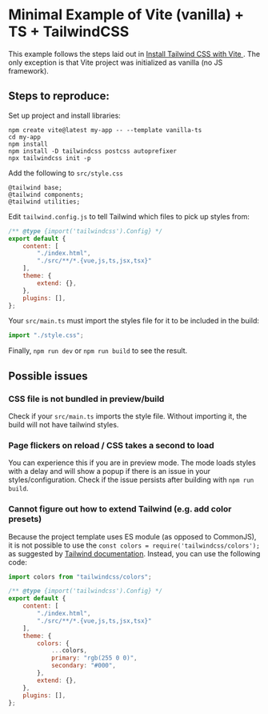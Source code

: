 # Minimal Example of Vite (vanilla) + TS + TailwindCSS

This example follows the steps laid out in [Install Tailwind CSS with Vite
](https://tailwindcss.com/docs/guides/vite#react). The only exception is that Vite project was initialized as vanilla (no JS framework).

## Steps to reproduce:

Set up project and install libraries:

```
npm create vite@latest my-app -- --template vanilla-ts
cd my-app
npm install
npm install -D tailwindcss postcss autoprefixer
npx tailwindcss init -p
```

Add the following to `src/style.css`

```
@tailwind base;
@tailwind components;
@tailwind utilities;
```

Edit `tailwind.config.js` to tell Tailwind which files to pick up styles from:

```js
/** @type {import('tailwindcss').Config} */
export default {
    content: [
        "./index.html", 
        "./src/**/*.{vue,js,ts,jsx,tsx}"
    ],
    theme: {
        extend: {},
    },
    plugins: [],
};
```

Your `src/main.ts` must import the styles file for it to be included in the build:

```ts
import "./style.css";
```

Finally, `npm run dev` or `npm run build` to see the result.

## Possible issues

### CSS file is not bundled in preview/build

Check if your `src/main.ts` imports the style file. Without importing it, the build will not have tailwind styles.

### Page flickers on reload / CSS takes a second to load

You can experience this if you are in preview mode. The mode loads styles with a delay and will show a popup if there is an issue in your styles/configuration. Check if the issue persists after building with `npm run build`.

### Cannot figure out how to extend Tailwind (e.g. add color presets)

Because the project template uses ES module (as opposed to CommonJS), it is not possible to use the `const colors = require('tailwindcss/colors');` as suggested by [Tailwind documentation](https://tailwindcss.com/docs/customizing-colors#using-the-default-colors). Instead, you can use the following code:

```js
import colors from "tailwindcss/colors";

/** @type {import('tailwindcss').Config} */
export default {
    content: [
        "./index.html",
        "./src/**/*.{vue,js,ts,jsx,tsx}"
    ],
    theme: {
        colors: {
            ...colors,
            primary: "rgb(255 0 0)",
            secondary: "#000",
        },
        extend: {},
    },
    plugins: [],
};
```

